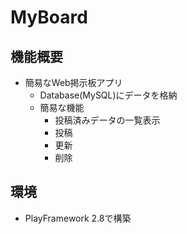 # MyBoard
## 機能概要
- 簡易なWeb掲示板アプリ
  - Database(MySQL)にデータを格納
  - 簡易な機能
    - 投稿済みデータの一覧表示
    - 投稿
    - 更新
    - 削除

## 環境
- PlayFramework 2.8で構築



